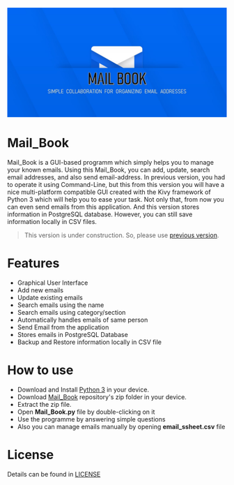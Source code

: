 ![Mail_Book Logo](resources/mail.jpg)

# Mail_Book
Mail_Book is a GUI-based programm which simply helps you to manage your known emails. Using this Mail_Book, you can add, update, search email addresses, and also send email-address. In previous version, you had to operate it using Command-Line, but this from this version you will have a nice multi-platform compatible GUI created with the Kivy framework of Python 3 which will help you to ease your task. Not only that, from now you can even send emails from this application. And this version stores information in PostgreSQL database. However, you can still save information locally in CSV files.

> This version is under construction. So, please use [previous version](https://github.com/ahammadshawki8/Mail_Book/tree/v1.0).

# Features
* Graphical User Interface
* Add new emails
* Update existing emails
* Search emails using the name
* Search emails using category/section
* Automatically handles emails of same person
* Send Email from the application
* Stores emails in PostgreSQL Database
* Backup and Restore information locally in CSV file

# How to use
* Download and Install [Python 3](https://www.python.org/downloads/) in your device.
* Download [Mail_Book](https://codeload.github.com/ahammadshawki8/Mail_Book/zip/master) repository's zip folder in your device.
* Extract the zip file.
* Open **Mail_Book.py** file by double-clicking on it
* Use the programme by answering simple questions
* Also you can manage emails manually by opening **email_ssheet.csv** file

# License
Details can be found in [LICENSE](LICENSE)
